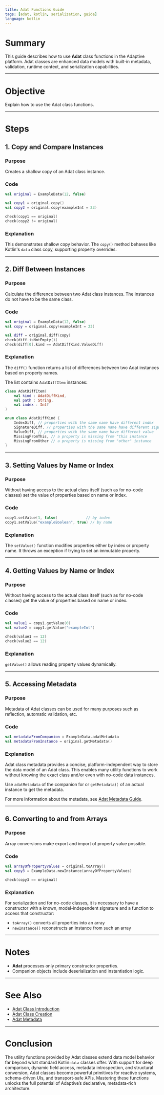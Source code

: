 ```yaml
---
title: Adat Functions Guide
tags: [adat, kotlin, serialization, guide]
language: kotlin
---
```


# Summary

This guide describes how to use **Adat** class functions in the Adaptive platform. 
Adat classes are enhanced data models with built-in metadata, validation, runtime context,
and serialization capabilities.

---

# Objective

Explain how to use the Adat class functions.

---

# Steps

## 1. Copy and Compare Instances

### Purpose

Creates a shallow copy of an Adat class instance.

### Code

```kotlin
val original = ExampleData(12, false)

val copy1 = original.copy()
val copy2 = original.copy(exampleInt = 23)

check(copy1 == original)
check(copy2 != original)
```

### Explanation

This demonstrates shallow copy behavior. The `copy()` method behaves like Kotlin's `data` class copy, supporting property overrides.

---

## 2. Diff Between Instances

### Purpose

Calculate the difference between two Adat class instances. The instances do not have to be
the same class.

### Code

```kotlin
val original = ExampleData(12, false)
val copy = original.copy(exampleInt = 23)

val diff = original.diff(copy)
check(diff.isNotEmpty())
check(diff[0].kind == AdatDiffKind.ValueDiff)
```

### Explanation

The `diff()` function returns a list of differences between two Adat instances based
on property names.

The list contains `AdatDiffItem` instances:

```kotlin
class AdatDiffItem(
    val kind : AdatDiffKind,
    val path : String,
    val index : Int?
)

enum class AdatDiffKind {
    IndexDiff, // properties with the same name have different index
    SignatureDiff, // properties with the same name have different signature
    ValueDiff, // properties with the same name have different value
    MissingFromThis, // a property is missing from "this instance
    MissingFromOther // a property is missing from "other" instance
}
```

---

## 3. Setting Values by Name or Index

### Purpose

Without having access to the actual class itself (such as for no-code classes) set the value of
properties based on name or index.

### Code 

```kotlin
copy1.setValue(1, false)             // by index
copy1.setValue("exampleBoolean", true) // by name
```

### Explanation

The `setValue()` function modifies properties either by index or property name. 
It throws an exception if trying to set an immutable property.

---

## 4. Getting Values by Name or Index

### Purpose

Without having access to the actual class itself (such as for no-code classes) get the value of
properties based on name or index.

### Code

```kotlin
val value1 = copy1.getValue(0)
val value2 = copy1.getValue("exampleInt")

check(value1 == 12)
check(value2 == 12)
```

### Explanation

`getValue()` allows reading property values dynamically.

---

## 5. Accessing Metadata

### Purpose

Metadata of Adat classes can be used for many purposes such as reflection,
automatic validation, etc.

### Code

```kotlin
val metadataFromCompanion = ExampleData.adatMetadata
val metadataFromInstance = original.getMetadata()
```

### Explanation

Adat class metadata provides a concise, platform-independent way to store the data model
of an Adat class. This enables many utility functions to work without knowing the exact
class and/or even with no-code data instances.

Use `adatMetadata` of the companion for or `getMetadata()` of an actual instance to get
the metadata.

For more information about the metadata, see [Adat Metadata Guide](adat_metadata_guide.md).

---

## 6. Converting to and from Arrays

### Purpose

Array conversions make export and import of property value possible.

### Code

```kotlin
val arrayOfPropertyValues = original.toArray()
val copy3 = ExampleData.newInstance(arrayOfPropertyValues)

check(copy3 == original)
```

### Explanation

For serialization and for no-code classes, it is necessary to have a constructor with
a known, model-independent signature and a function to access that constructor:

- `toArray()` converts all properties into an array
- `newInstance()` reconstructs an instance from such an array

---

# Notes

- **Adat** processes only primary constructor properties.
- Companion objects include deserialization and instantiation logic.

---

# See Also

- [Adat Class Introduction](adat_class_introduction_guide.md)
- [Adat Class Creation](adat_class_creation_guide.md)
- [Adat Metadata](adat_metadata_guide.md)

---

# Conclusion

The utility functions provided by Adat classes extend data model behavior far 
beyond what standard Kotlin `data` classes offer. With support for deep comparison,
dynamic field access, metadata introspection, and structural conversion, Adat classes 
become powerful primitives for reactive systems, schema-driven UIs, and transport-safe APIs. 
Mastering these functions unlocks the full potential of Adaptive’s declarative, 
metadata-rich architecture.